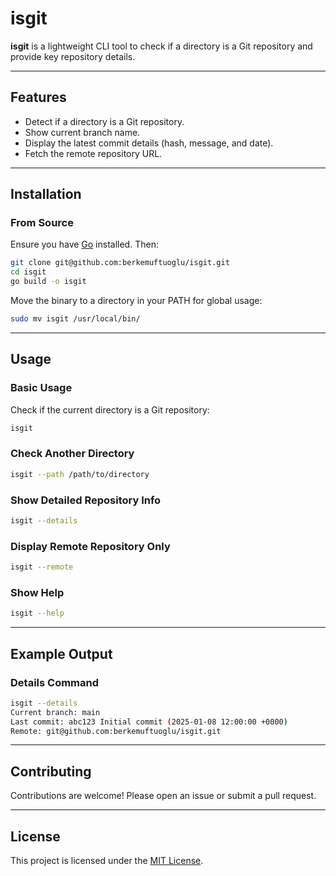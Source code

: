 # isgit

**isgit** is a lightweight CLI tool to check if a directory is a Git repository and provide key repository details.

---

## Features
- Detect if a directory is a Git repository.
- Show current branch name.
- Display the latest commit details (hash, message, and date).
- Fetch the remote repository URL.

---

## Installation

### From Source
Ensure you have [Go](https://golang.org/dl/) installed. Then:
```bash
git clone git@github.com:berkemuftuoglu/isgit.git
cd isgit
go build -o isgit
```
Move the binary to a directory in your PATH for global usage:
```bash
sudo mv isgit /usr/local/bin/
```

---

## Usage

### Basic Usage
Check if the current directory is a Git repository:
```bash
isgit
```

### Check Another Directory
```bash
isgit --path /path/to/directory
```

### Show Detailed Repository Info
```bash
isgit --details
```

### Display Remote Repository Only
```bash
isgit --remote
```

### Show Help
```bash
isgit --help
```

---

## Example Output

### Details Command
```bash
isgit --details
Current branch: main
Last commit: abc123 Initial commit (2025-01-08 12:00:00 +0000)
Remote: git@github.com:berkemuftuoglu/isgit.git
```

---

## Contributing
Contributions are welcome! Please open an issue or submit a pull request.

---

## License
This project is licensed under the [MIT License](LICENSE).

